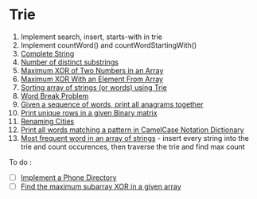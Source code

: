 # Trie

1. Implement search, insert, starts-with in trie
2. Implement countWord() and countWordStartingWith()
3. [Complete String](https://www.codingninjas.com/codestudio/problems/complete-string_2687860?utm_source=youtube&utm_medium=affiliate&utm_campaign=striver_tries_videos)
4. [Number of distinct substrings](https://takeuforward.org/data-structure/number-of-distinct-substrings-in-a-string-using-trie/)
5. [Maximum XOR of Two Numbers in an Array](https://www.geeksforgeeks.org/maximum-xor-of-two-numbers-in-an-array/)
6. [Maximum XOR With an Element From Array](https://leetcode.com/problems/maximum-xor-with-an-element-from-array/)
7. [Sorting array of strings (or words) using Trie](https://www.geeksforgeeks.org/sorting-array-strings-words-using-trie-set-2-handling-duplicates/)
8. [Word Break Problem](https://www.geeksforgeeks.org/word-break-problem-trie-solution/)
9. [Given a sequence of words, print all anagrams together](https://www.geeksforgeeks.org/given-a-sequence-of-words-print-all-anagrams-together-set-2/)
10. [Print unique rows in a given Binary matrix](https://www.geeksforgeeks.org/print-unique-rows/)
11. [Renaming Cities](https://practice.geeksforgeeks.org/problems/renaming-cities28581833/0/)
12. [Print all words matching a pattern in CamelCase Notation Dictionary](https://www.geeksforgeeks.org/print-words-matching-pattern-camelcase-notation-dictonary/)
13. [Most frequent word in an array of strings](https://practice.geeksforgeeks.org/problems/most-frequent-word-in-an-array-of-strings3528/0/) - insert every string into the trie and count occurences, then traverse the trie and find max count


To do :

- [ ] [Implement a Phone Directory](https://www.geeksforgeeks.org/implement-a-phone-directory/)
- [ ] [Find the maximum subarray XOR in a given array](https://www.geeksforgeeks.org/find-the-maximum-subarray-xor-in-a-given-array/)
